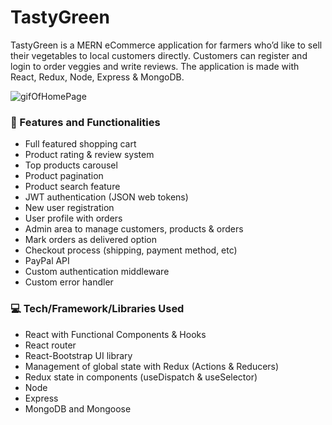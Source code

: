 # TastyGreen

TastyGreen is a MERN eCommerce application for farmers who’d like to sell their vegetables to local customers directly. Customers can register and login to order veggies and write reviews.  The application is made with React, Redux, Node, Express & MongoDB.


![gifOfHomePage](https://media.giphy.com/media/RqnsCfuw2vDC48N4t9/giphy.gif)


### :star2: Features and Functionalities
* Full featured shopping cart
* Product rating & review system
* Top products carousel
* Product pagination
* Product search feature
* JWT authentication (JSON web tokens)
* New user registration
* User profile with orders
* Admin area to manage customers, products & orders
* Mark orders as delivered option
* Checkout process (shipping, payment method, etc)
* PayPal API
* Custom authentication middleware
* Custom error handler


### :computer: Tech/Framework/Libraries Used
* React with Functional Components & Hooks
* React router
* React-Bootstrap UI library
* Management of global state with Redux (Actions & Reducers)
* Redux state in components (useDispatch & useSelector)
* Node
* Express
* MongoDB and Mongoose


